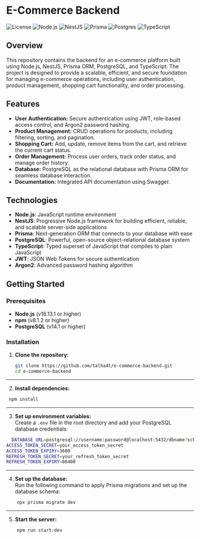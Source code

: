 # E-Commerce Backend

![License](https://img.shields.io/badge/license-MIT-blue.svg)
![Node.js](https://img.shields.io/badge/node.js-v16.13.1-green.svg)
![NestJS](https://img.shields.io/badge/nestjs-v9.0.0-red.svg)
![Prisma](https://img.shields.io/badge/prisma-v4.1.1-blue.svg)
![Postgres](https://img.shields.io/badge/postgres-v14.1-blue.svg)
![TypeScript](https://img.shields.io/badge/typescript-v4.4.4-blue.svg)

## Overview

This repository contains the backend for an e-commerce platform built using Node.js, NestJS, Prisma ORM, PostgreSQL, and TypeScript. The project is designed to provide a scalable, efficient, and secure foundation for managing e-commerce operations, including user authentication, product management, shopping cart functionality, and order processing.

## Features

- **User Authentication:** Secure authentication using JWT, role-based access control, and Argon2 password hashing.
- **Product Management:** CRUD operations for products, including filtering, sorting, and pagination.
- **Shopping Cart:** Add, update, remove items from the cart, and retrieve the current cart status.
- **Order Management:** Process user orders, track order status, and manage order history.
- **Database:** PostgreSQL as the relational database with Prisma ORM for seamless database interaction.
- **Documentation:** Integrated API documentation using Swagger.

## Technologies

- **Node.js**: JavaScript runtime environment
- **NestJS**: Progressive Node.js framework for building efficient, reliable, and scalable server-side applications
- **Prisma**: Next-generation ORM that connects to your database with ease
- **PostgreSQL**: Powerful, open-source object-relational database system
- **TypeScript**: Typed superset of JavaScript that compiles to plain JavaScript
- **JWT**: JSON Web Tokens for secure authentication
- **Argon2**: Advanced password hashing algorithm

## Getting Started

### Prerequisites

- **Node.js** (v16.13.1 or higher)
- **npm** (v8.1.2 or higher)
- **PostgreSQL** (v14.1 or higher)

### Installation

1. **Clone the repository:**
   ```bash
   git clone https://github.com/talha4t/e-commerce-backend.git
   cd e-commerce-backend
   ```
----
2. **Install dependencies:**  
  ```bash
   npm install
   ```

---
3. **Set up environment variables:**  
Create a `.env` file in the root directory and add your PostgreSQL database credentials:
```bash
  DATABASE_URL=postgresql://username:password@localhost:5432/dbname?schema=public  
ACCESS_TOKEN_SECRET=your_access_token_secret
ACCESS_TOKEN_EXPIRY=3600
REFRESH_TOKEN_SECRET=your_refresh_token_secret
REFRESH_TOKEN_EXPIRY=86400
```
---
4. **Set up the database:**  
Run the following command to apply Prisma migrations and set up the database schema:
```bash
    npx prisma migrate dev
```
---
5. **Start the server:**  
```bash
    npm run start:dev
```
